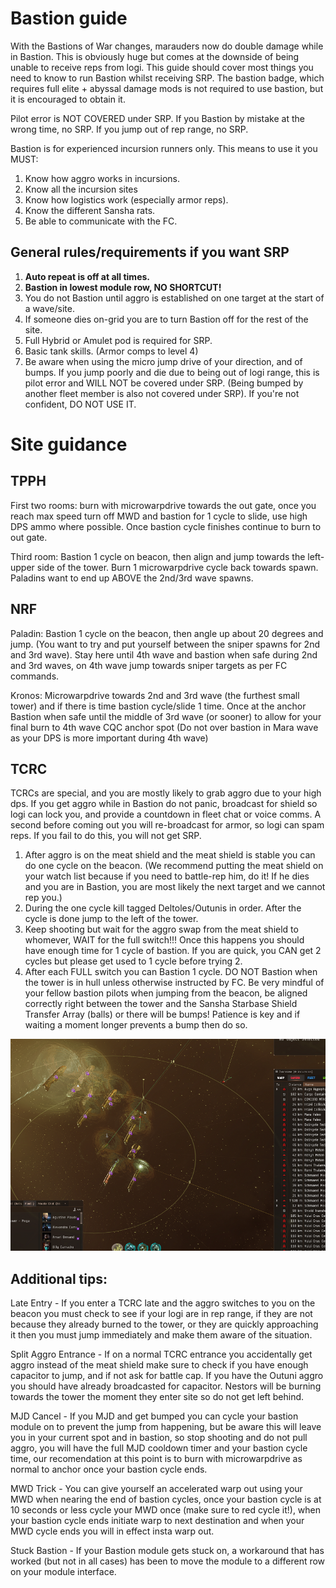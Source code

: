 # Bastion guide

With the Bastions of War changes, marauders now do double damage while in Bastion. This is obviously huge but comes at the downside of being unable to receive reps from logi. This guide should cover most things you need to know to run Bastion whilst receiving SRP. The bastion badge, which requires full elite + abyssal damage mods is not required to use bastion, but it is encouraged to obtain it.

Pilot error is NOT COVERED under SRP. If you Bastion by mistake at the wrong time, no SRP. If you jump out of rep range, no SRP.

Bastion is for experienced incursion runners only. This means to use it you MUST:

1.  Know how aggro works in incursions.
2.  Know all the incursion sites
3.  Know how logistics work (especially armor reps).
4.  Know the different Sansha rats.
5.  Be able to communicate with the FC.

## General rules/requirements if you want SRP

1.  **Auto repeat is off at all times.**
2.  **Bastion in lowest module row, NO SHORTCUT!**
3.  You do not Bastion until aggro is established on one target at the start of a wave/site.
4.  If someone dies on-grid you are to turn Bastion off for the rest of the site.
5.  Full Hybrid or Amulet pod is required for SRP.
6.  Basic tank skills. (Armor comps to level 4)
7.  Be aware when using the micro jump drive of your direction, and of bumps. If you jump poorly and die due to being out of logi range, this is pilot error and WILL NOT be covered under SRP. (Being bumped by another fleet member is also not covered under SRP). If you're not confident, DO NOT USE IT.

# Site guidance
## TPPH

First two rooms: burn with microwarpdrive towards the out gate, once you reach max speed turn off MWD and bastion for 1 cycle to slide, use high DPS ammo where possible. Once bastion cycle finishes continue to burn to out gate.

Third room: Bastion 1 cycle on beacon, then align and jump towards the left-upper side of the tower. Burn 1 microwarpdrive cycle back towards spawn. Paladins want to end up ABOVE the 2nd/3rd wave spawns.

## NRF

Paladin: Bastion 1 cycle on the beacon, then angle up about 20 degrees and jump. (You want to try and put yourself between the sniper spawns for 2nd and 3rd wave). Stay here until 4th wave and bastion when safe during 2nd and 3rd waves, on 4th wave jump towards sniper targets as per FC commands.

Kronos: Microwarpdrive towards 2nd and 3rd wave (the furthest small tower) and if there is time bastion cycle/slide 1 time. Once at the anchor Bastion when safe until the middle of 3rd wave (or sooner) to allow for your final burn to 4th wave CQC anchor spot (Do not over bastion in Mara wave as your DPS is more important during 4th wave)

## TCRC

TCRCs are special, and you are mostly likely to grab aggro due to your high dps. If you get aggro while in Bastion do not panic, broadcast for shield so logi can lock you, and provide a countdown in fleet chat or voice comms. A second before coming out you will re-broadcast for armor, so logi can spam reps. If you fail to do this, you will not get SRP. 
1.	After aggro is on the meat shield and the meat shield is stable you can do one cycle on the beacon. (We recommend putting the meat shield on your watch list because if you need to battle-rep him, do it! If he dies and you are in Bastion, you are most likely the next target and we cannot rep you.)
2.	During the one cycle kill tagged Deltoles/Outunis in order. After the cycle is done jump to the left of the tower.
3.	Keep shooting but wait for the aggro swap from the meat shield to whomever, WAIT for the full switch!!! Once this happens you should have enough time for 1 cycle of bastion. If you are quick, you CAN get 2 cycles but please get used to 1 cycle before trying 2.
4.	After each FULL switch you can Bastion 1 cycle. DO NOT Bastion when the tower is in hull unless otherwise instructed by FC.
Be very mindful of your fellow bastion pilots when jumping from the beacon, be aligned correctly right between the tower and the Sansha Starbase Shield Transfer Array (balls) or there will be bumps! Patience is key and if waiting a moment longer prevents a bump then do so.

![](bumpwarning.png)

## Additional tips:

Late Entry - If you enter a TCRC late and the aggro switches to you on the beacon you must check to see if your logi are in rep range, if they are not because they already burned to the tower, or they are quickly approaching it then you must jump immediately and make them aware of the situation.

Split Aggro Entrance - If on a normal TCRC entrance you accidentally get aggro instead of the meat shield make sure to check if you have enough capacitor to jump, and if not ask for battle cap. If you have the Outuni aggro you should have already broadcasted for capacitor. Nestors will be burning towards the tower the moment they enter site so do not get left behind.

MJD Cancel - If you MJD and get bumped you can cycle your bastion module on to prevent the jump from happening, but be aware this will leave you in your current spot and in bastion, so stop shooting and do not pull aggro, you will have the full MJD cooldown timer and your bastion cycle time, our recomendation at this point is to burn with microwarpdrive as normal to anchor once your bastion cycle ends.

MWD Trick - You can give yourself an accelerated warp out using your MWD when nearing the end of bastion cycles, once your bastion cycle is at 10 seconds or less cycle your MWD once (make sure to red cycle it!), when your bastion cycle ends initiate warp to next destination and when your MWD cycle ends you will in effect insta warp out.

Stuck Bastion - If your Bastion module gets stuck on, a workaround that has worked (but not in all cases) has been to move the module to a different row on your module interface.
